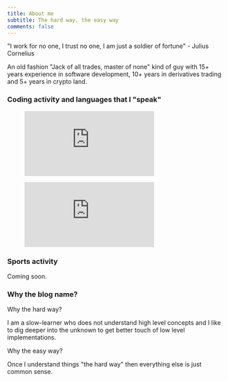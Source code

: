 ```yaml
---
title: About me
subtitle: The hard way, the easy way
comments: false
---
```


"I work for no one, I trust no one, I am just a soldier of fortune" - Julius Cornelius

An old fashion "Jack of all trades, master of none" kind of guy with 15+ years experience in software development, 10+ years in derivatives trading and 5+ years in crypto land.

### Coding activity and languages that I "speak"

<figure><embed src="https://wakatime.com/share/@icostan/28b5cc40-90c8-4141-863e-36f35400a3cd.svg"></embed></figure>
<figure><embed src="https://wakatime.com/share/@icostan/a03ced1a-26bc-4e1a-955a-711998cf7791.svg"></embed></figure>

### Sports activity

Coming soon.

### Why the blog name?


Why the hard way?

I am a slow-learner who does not understand high level concepts and I like to dig deeper into the unknown to get better touch of low level implementations.

Why the easy way?

Once I understand things "the hard way" then everything else is just common sense.
